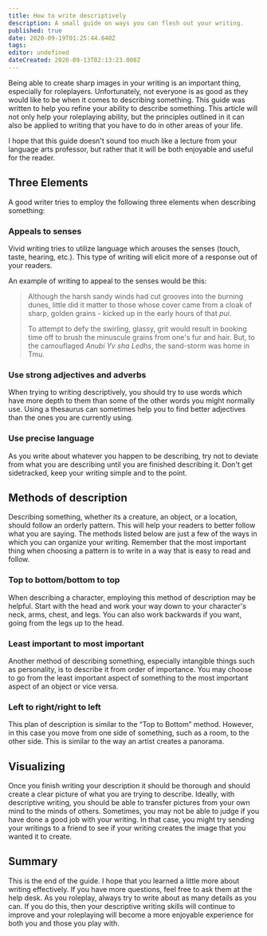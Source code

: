 ```yaml
---
title: How to write descriptively
description: A small guide on ways you can flesh out your writing.
published: true
date: 2020-09-19T01:25:44.640Z
tags: 
editor: undefined
dateCreated: 2020-09-13T02:13:23.008Z
---
```


Being able to create sharp images in your writing is an important thing, especially for roleplayers. Unfortunately, not everyone is as good as they would like to be when it comes to describing something. This guide was written to help you refine your ability to describe something. This article will not only help your roleplaying ability, but the principles outlined in it can also be applied to writing that you have to do in other areas of your life.

I hope that this guide doesn't sound too much like a lecture from your language arts professor, but rather that it will be both enjoyable and useful for the reader. 

## Three Elements

A good writer tries to employ the following three elements when describing something:

### Appeals to senses

Vivid writing tries to utilize language which arouses the senses (touch, taste, hearing, etc.). This type of writing will elicit more of a response out of your readers.

An example of writing to appeal to the senses would be this:

> Although the harsh sandy winds had cut grooves into the burning dunes, little did it matter to those whose cover came from a cloak of sharp, golden grains - kicked up in the early hours of that *pui*.
>
> To attempt to defy the swirling, glassy, grit would result in booking time off to brush the minuscule grains from one's fur and hair. But, to the camouflaged *Anubi Yv sha Ledhs*, the sand-storm was home in Tmu.

### Use strong adjectives and adverbs

When trying to writing descriptively, you should try to use words which have more depth to them than some of the other words you might normally use. Using a thesaurus can sometimes help you to find better adjectives than the ones you are currently using. 

### Use precise language

As you write about whatever you happen to be describing, try not to deviate from what you are describing until you are finished describing it. Don't get sidetracked, keep your writing simple and to the point. 

## Methods of description

Describing something, whether its a creature, an object, or a location, should follow an orderly pattern. This will help your readers to better follow what you are saying. The methods listed below are just a few of the ways in which you can organize your writing. Remember that the most important thing when choosing a pattern is to write in a way that is easy to read and follow.

### Top to bottom/bottom to top

When describing a character, employing this method of description may be helpful. Start with the head and work your way down to your character's neck, arms, chest, and legs. You can also work backwards if you want, going from the legs up to the head.

### Least important to most important

Another method of describing something, especially intangible things such as personality, is to describe it from order of importance. You may choose to go from the least important aspect of something to the most important aspect of an object or vice versa.

### Left to right/right to left

This plan of description is similar to the “Top to Bottom” method. However, in this case you move from one side of something, such as a room, to the other side. This is similar to the way an artist creates a panorama.

## Visualizing
Once you finish writing your description it should be thorough and should create a clear picture of what you are trying to describe. Ideally, with descriptive writing, you should be able to transfer pictures from your own mind to the minds of others. Sometimes, you may not be able to judge if you have done a good job with your writing. In that case, you might try sending your writings to a friend to see if your writing creates the image that you wanted it to create. 

## Summary

This is the end of the guide. I hope that you learned a little more about writing effectively. If you have more questions, feel free to ask them at the help desk. As you roleplay, always try to write about as many details as you can. If you do this, then your descriptive writing skills will continue to improve and your roleplaying will become a more enjoyable experience for both you and those you play with.